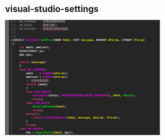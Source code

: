 # visual-studio-settings

![vs2013 color](https://github.com/wyrover/visual-studio-settings/blob/master/images/vs2013-color.png)
